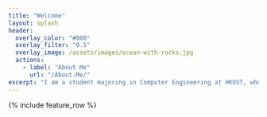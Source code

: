 ```yaml
---
title: "Welcome"
layout: splash
header:
  overlay_color: "#000"
  overlay_filter: "0.5"
  overlay_image: /assets/images/ocean-with-rocks.jpg
  actions:
    - label: "About Me"
      url: "/About-Me/"
excerpt: "I am a student majoring in Computer Engineering at HKUST, who is interested is in computer vision and robotics."
---
```

{% include feature_row %}
